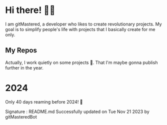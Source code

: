 
# Hi there! 🙋‍♂️
I am gitMastered, a developer who likes to create revolutionary projects.
My goal is to simplify people's life with projects that I basically create for me only.

## My Repos
Actually, I work quietly on some projects 👀. That I'm maybe gonna publish further in the year.

# 2024
Only 40 days reaming before 2024! 🙌

Signature : README.md Successfully updated on Tue Nov 21 2023 by gitMasteredBot

